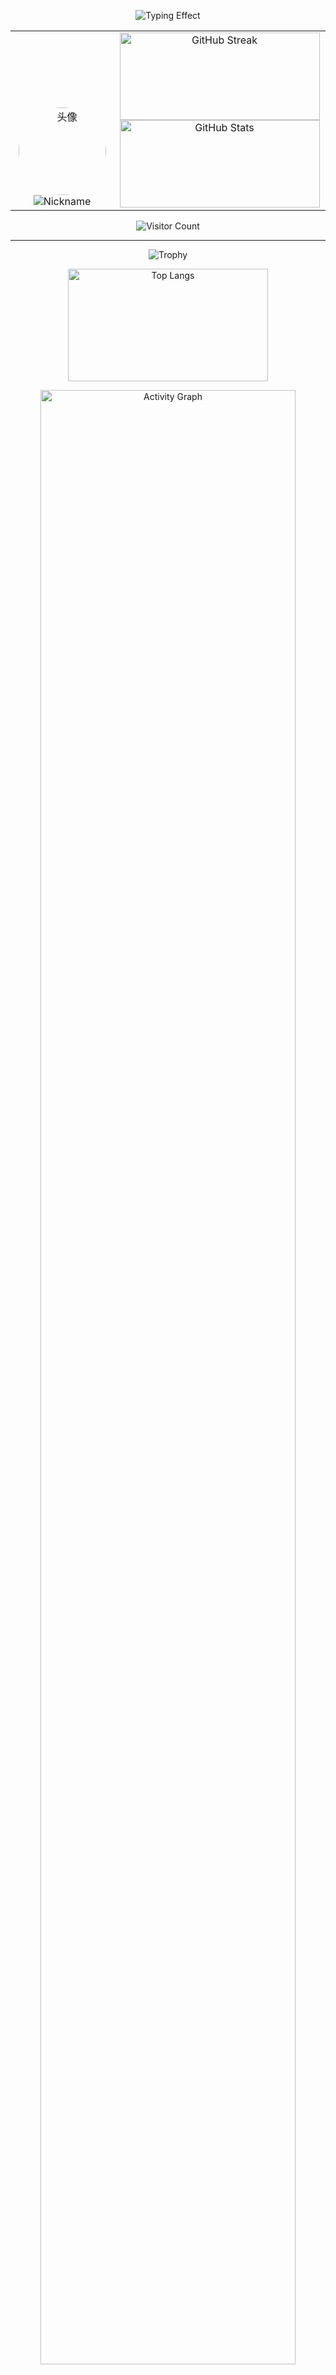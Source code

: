 <p align="center">
<img src="https://readme-typing-svg.herokuapp.com?font=Orbitron&size=28&duration=3000&pause=1000&color=00FFFF&center=true&vCenter=true&width=700&lines=欢迎来到Flare-Dust的主页;探索未来·代码与星辰" alt="Typing Effect">
</p>

<!-- ===== 上半部分：头像 + Stats ===== -->
<table align="center" cellpadding="0" cellspacing="0">
<tr>
<td align="center" valign="bottom" width="155">
<a href="https://Flare-Dust.XYZ"><img src="https://avatars.githubusercontent.com/Flare-Dust" alt="头像" width="140" height="140" style="border-radius:50%;"></a>
<img src="https://readme-typing-svg.herokuapp.com?font=Orbitron&size=22&duration=3000&pause=1000&color=00BFFF&center=true&vCenter=true&width=150&lines=Flare-Dust" alt="Nickname">
</td>
<td align="center" valign="bottom" width="325">
<img src="https://streak-stats.demolab.com/?user=Flare-Dust&theme=tokyonight" width="320" height="140" alt="GitHub Streak"><br>
<img src="https://github-readme-stats.vercel.app/api?username=Flare-Dust&show_icons=true&theme=tokyonight&hide_title=true&count_private=true" width="320" height="140" alt="GitHub Stats">
</td>
</tr>
</table>

<!-- ===== 访客计数器 ===== -->
<p align="center" style="margin-top:10px;">
<img src="https://count.getloli.com/@Flare-Dust?name=Flare-Dust&theme=morden-num&padding=9&offset=0&align=center&scale=1&pixelated=1&darkmode=auto" alt="Visitor Count">
</p>

---

<!-- ===== Trophy 成就卡片 ===== -->
<p align="center">
<img src="https://github-profile-trophy.vercel.app/?username=Flare-Dust&theme=tokyonight&row=1&column=6&margin-w=10&margin-h=10" alt="Trophy">
</p>

<!-- ===== Top Languages ===== -->
<p align="center">
<img src="https://github-readme-stats.vercel.app/api/top-langs/?username=Flare-Dust&layout=compact&theme=tokyonight" width="320" height="180" alt="Top Langs">
</p>

<!-- ===== 活动图 ===== -->
<p align="center">
<img src="https://github-readme-activity-graph.vercel.app/graph?username=Flare-Dust&theme=tokyo-night" width="90%" alt="Activity Graph">
</p>

---

<!-- ===== 社交链接 ===== -->
<p align="center">
<a href="https://ShiningDust.XYZ"><img src="https://img.shields.io/badge/Website-ShiningDust.XYZ-6a5acd?style=for-the-badge&logo=google-chrome&logoColor=white" alt="Website"></a>
<a href="https://afdian.com/a/Shining_Dust"><img src="https://img.shields.io/badge/Afdian-Support-ff69b4?style=for-the-badge&logo=githubsponsors&logoColor=white" alt="Afdian"></a>
<a href="https://t.me/Shining_Dust"><img src="https://img.shields.io/badge/Telegram-Chat-1e90ff?style=for-the-badge&logo=telegram&logoColor=white" alt="Telegram"></a>
<a href="mailto:Shining_Dust@outlook.com"><img src="https://img.shields.io/badge/Email-Contact-00ffcc?style=for-the-badge&logo=microsoft-outlook&logoColor=white" alt="Email"></a>
</p>